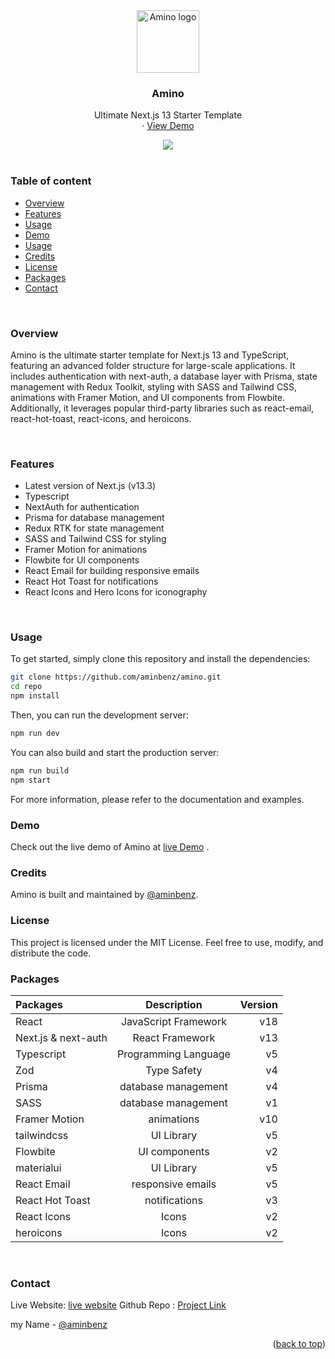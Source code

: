 <div id="top"></div>
<!-- PROJECT LOGO -->

<div align="center">
    <img src="https://i.ibb.co/P4hdbyS/logo.png" alt="Amino logo"  width="100" >
  <h3 align="center">Amino</h3>
  <p align="center">
 Ultimate Next.js 13 Starter Template
    <br />
    ·
    <a href="https://aminoo.vercel.app/">View Demo</a>
  </p>
  <!-- thumbnail -->
  <img src="https://i.ibb.co/d6mjLYy/smartmockups-lfmrdaq2-removebg-preview-1.png">
</div>

<br/>

### Table of content

- [Overview](https://github.com/aminbenz/amino#overview)
- [Features](https://github.com/aminbenz/amino#features)
- [Usage](https://github.com/aminbenz/amino#usage)
- [Demo](https://github.com/aminbenz/amino#demo)
- [Usage](https://github.com/aminbenz/amino#usage)
- [Credits](https://github.com/aminbenz/amino#Credits)
- [License](https://github.com/aminbenz/amino#License)
- [Packages](https://github.com/aminbenz/amino#Packages)
- [Contact](https://github.com/aminbenz/amino#contact)

<br/>

### Overview

Amino is the ultimate starter template for Next.js 13 and TypeScript, featuring an advanced folder structure for large-scale applications. It includes authentication with next-auth, a database layer with Prisma, state management with Redux Toolkit, styling with SASS and Tailwind CSS, animations with Framer Motion, and UI components from Flowbite. Additionally, it leverages popular third-party libraries such as react-email, react-hot-toast, react-icons, and heroicons.

<br>

### Features

- Latest version of Next.js (v13.3)
- Typescript
- NextAuth for authentication
- Prisma for database management
- Redux RTK for state management
- SASS and Tailwind CSS for styling
- Framer Motion for animations
- Flowbite for UI components
- React Email for building responsive emails
- React Hot Toast for notifications
- React Icons and Hero Icons for iconography

<br>

### Usage

To get started, simply clone this repository and install the dependencies:

```sh
git clone https://github.com/aminbenz/amino.git
cd repo
npm install
```

Then, you can run the development server:

```sh
npm run dev
```

You can also build and start the production server:

```sh
npm run build
npm start
```

For more information, please refer to the documentation and examples.

### Demo

Check out the live demo of Amino at [live Demo][website] .

### Credits

Amino is built and maintained by [@aminbenz][me].

### License

This project is licensed under the MIT License. Feel free to use, modify, and distribute the code.

### Packages

| Packages            |     Description      | Version |
| :------------------ | :------------------: | ------: |
| React               | JavaScript Framework |     v18 |
| Next.js & next-auth |   React Framework    |     v13 |
| Typescript          | Programming Language |      v5 |
| Zod                 |     Type Safety      |      v4 |
| Prisma              | database management  |      v4 |
| SASS                | database management  |      v1 |
| Framer Motion       |      animations      |     v10 |
| tailwindcss         |      UI Library      |      v5 |
| Flowbite            |    UI components     |      v2 |
| materialui          |      UI Library      |      v5 |
| React Email         |  responsive emails   |      v5 |
| React Hot Toast     |    notifications     |      v3 |
| React Icons         |        Icons         |      v2 |
| heroicons           |        Icons         |      v2 |

<br/>

### Contact

Live Website: [live website][website]
Github Repo : [Project Link][repo]

my Name - [@aminbenz][me]

<p align="right">(<a href="#top">back to top</a>)</p>

<!-- links -->

[repo]: https://github.com/aminbenz/amino
[website]: https://aminoo.vercel.app/
[me]: https://aminbenz.vercel.app

<!-- TECK -->

[html]: https://developer.mozilla.org/en-US/docs/Web/HTML
[css]: https://developer.mozilla.org/en-US/docs/Web/CSS
[scss]: https://sass-lang.com/
[tailwindcss]: https://tailwindcss.com/
[mui]: https://mui.com/
[chakraui]: https://chakra-ui.com/
[headlessui]: https://headlessui.com/
[mantine]: https://mantine.dev/
[js]: https://developer.mozilla.org/en-US/docs/Web/JavaScript
[ts]: https://www.typescriptlang.org/
[python]: https://www.python.org/
[react]: https://reactjs.org/
[redux]: https://redux.js.org/
[next]: https://nextjs.org/
[framermotion]: https://www.framer.com/motion/
[node]: https://nodejs.org/
[express]: https://expressjs.com/
[mongoose]: https://mongoosejs.com/
[mongodb]: https://www.mongodb.com/
[mysql]: https://www.mysql.com/
[firebase]: https://firebase.google.com/
[stripe]: https://stripe.com/
[alanai]: https://alan.app/
